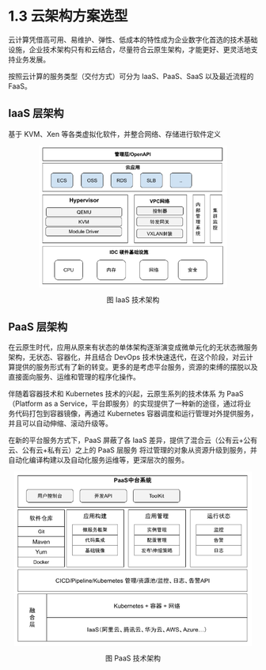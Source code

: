 # 1.3 云架构方案选型

云计算凭借高可用、易维护、弹性、低成本的特性成为企业数字化首选的技术基础设施，企业技术架构只有和云结合，尽量符合云原生架构，才能更好、更灵活地支持业务发展。

按照云计算的服务类型（交付方式）可分为 IaaS、PaaS、SaaS 以及最近流程的 FaaS。

## IaaS 层架构
基于 KVM、Xen 等各类虚拟化软件，并整合网络、存储进行软件定义

<div  align="center">
	<img src="../assets/IaaS.png" width = "380"  align=center />
	<p>图 IaaS 技术架构</p>
</div>


## PaaS 层架构

在云原生时代，应用从原来有状态的单体架构逐渐演变成微单元化的无状态微服务架构，无状态、容器化，并且结合 DevOps 技术快速迭代，在这个阶段，对云计算提供的服务形式有了新的转变。更多的是考虑平台服务，资源的束缚的摆脱以及直接面向服务、运维和管理的程序化操作。

伴随着容器技术和 Kubernetes 技术的兴起，云原生系列的技术体系
为 PaaS（Platform as a Service，平台即服务）的实现提供了一种新的途径，通过将业务代码打包到容器镜像，再通过 Kubernetes 容器调度和运行管理对外提供服务，并且可以自动伸缩、滚动升级等。

在新的平台服务方式下，PaaS 屏蔽了各 IaaS 差异，提供了混合云（公有云+公有云、公有云+私有云）之上的 PaaS 层服务 将过管理的对象从资源升级到服务，并自动化编译构建以及自动化服务运维等，更深层次的服务。

<div  align="center">
	<img src="../assets/PaaS.png" width = "480"  align=center />
	<p>图 PaaS 技术架构</p>
</div>